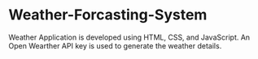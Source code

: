 # Weather-Forcasting-System
Weather Application is developed using HTML, CSS, and JavaScript. An Open Wearther API key is used to generate the weather details.

